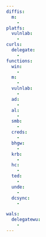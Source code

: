 ```yaml
---
diffis:
  m:
    -
platfs:
  vulnlab:
    -
curls:
  delegate:
    -
functions:
  win:
    -
  m:
    -
  vulnlab:
    -
  ad:
    -
  al:
    -
  smb:
    -
  creds:
    -
  bhgw:
    -
  krb:
    -
  hc:
    -
  ted:
    -
  unde:
    -
  dcsync:
    -

wals:
  delegatewu:
    -
---
```


